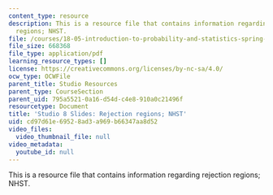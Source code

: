 ```yaml
---
content_type: resource
description: This is a resource file that contains information regarding rejection
  regions; NHST.
file: /courses/18-05-introduction-to-probability-and-statistics-spring-2014/cd97d61e69528ad3a969b66347aa8d52_MIT18_05S14_studio8_slides.pdf
file_size: 668368
file_type: application/pdf
learning_resource_types: []
license: https://creativecommons.org/licenses/by-nc-sa/4.0/
ocw_type: OCWFile
parent_title: Studio Resources
parent_type: CourseSection
parent_uid: 795a5521-0a16-d54d-c4e8-910a0c21496f
resourcetype: Document
title: 'Studio 8 Slides: Rejection regions; NHST'
uid: cd97d61e-6952-8ad3-a969-b66347aa8d52
video_files:
  video_thumbnail_file: null
video_metadata:
  youtube_id: null
---
```

This is a resource file that contains information regarding rejection regions; NHST.